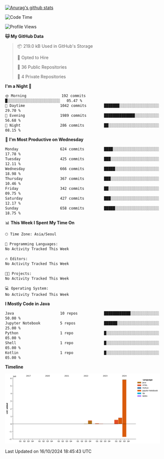 [![Anurag's github stats](https://github-readme-stats.vercel.app/api?username=hajubal)](https://github.com/anuraghazra/github-readme-stats)

<!--START_SECTION:waka-->
![Code Time](http://img.shields.io/badge/Code%20Time-135%20hrs%2010%20mins-blue)

![Profile Views](http://img.shields.io/badge/Profile%20Views-0-blue)

**🐱 My GitHub Data** 

> 📦 219.0 kB Used in GitHub's Storage 
 > 
> 💼 Opted to Hire
 > 
> 📜 36 Public Repositories 
 > 
> 🔑 4 Private Repositories 
 > 
**I'm a Night 🦉** 

```text
🌞 Morning                192 commits         █░░░░░░░░░░░░░░░░░░░░░░░░   05.47 % 
🌆 Daytime                1042 commits        ███████░░░░░░░░░░░░░░░░░░   29.70 % 
🌃 Evening                1989 commits        ██████████████░░░░░░░░░░░   56.68 % 
🌙 Night                  286 commits         ██░░░░░░░░░░░░░░░░░░░░░░░   08.15 % 
```
📅 **I'm Most Productive on Wednesday** 

```text
Monday                   624 commits         ████░░░░░░░░░░░░░░░░░░░░░   17.78 % 
Tuesday                  425 commits         ███░░░░░░░░░░░░░░░░░░░░░░   12.11 % 
Wednesday                666 commits         █████░░░░░░░░░░░░░░░░░░░░   18.98 % 
Thursday                 367 commits         ███░░░░░░░░░░░░░░░░░░░░░░   10.46 % 
Friday                   342 commits         ██░░░░░░░░░░░░░░░░░░░░░░░   09.75 % 
Saturday                 427 commits         ███░░░░░░░░░░░░░░░░░░░░░░   12.17 % 
Sunday                   658 commits         █████░░░░░░░░░░░░░░░░░░░░   18.75 % 
```


📊 **This Week I Spent My Time On** 

```text
🕑︎ Time Zone: Asia/Seoul

💬 Programming Languages: 
No Activity Tracked This Week

🔥 Editors: 
No Activity Tracked This Week

🐱‍💻 Projects: 
No Activity Tracked This Week

💻 Operating System: 
No Activity Tracked This Week
```

**I Mostly Code in Java** 

```text
Java                     10 repos            ████████████░░░░░░░░░░░░░   50.00 % 
Jupyter Notebook         5 repos             ██████░░░░░░░░░░░░░░░░░░░   25.00 % 
Python                   1 repo              █░░░░░░░░░░░░░░░░░░░░░░░░   05.00 % 
Shell                    1 repo              █░░░░░░░░░░░░░░░░░░░░░░░░   05.00 % 
Kotlin                   1 repo              █░░░░░░░░░░░░░░░░░░░░░░░░   05.00 % 
```



**Timeline**

![Lines of Code chart](https://raw.githubusercontent.com/hajubal/hajubal/main/assets/bar_graph.png)


 Last Updated on 16/10/2024 18:45:43 UTC
<!--END_SECTION:waka-->